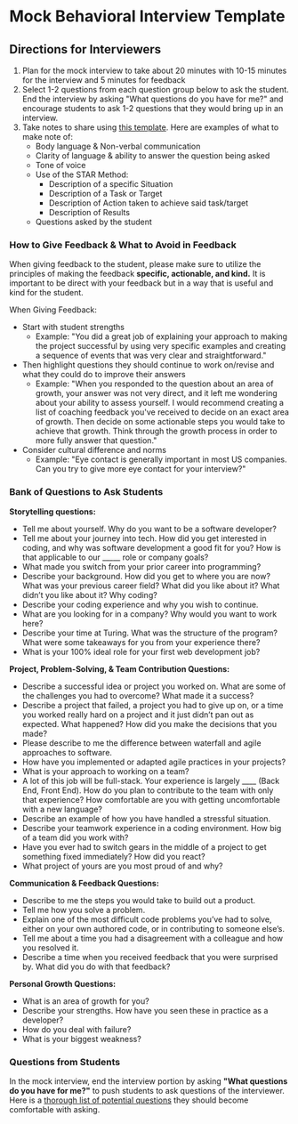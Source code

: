 # Mock Behavioral Interview Template

## Directions for Interviewers

1. Plan for the mock interview to take about 20 minutes with 10-15 minutes for the interview and 5 minutes for feedback
2. Select 1-2 questions from each question group below to ask the student. End the interview by asking "What questions do you have for me?" and encourage students to ask 1-2 questions that they would bring up in an interview.
3. Take notes to share using [this template](https://docs.google.com/document/d/1VnRQV82X9PvVt2lHOUqhp-8kR4BnamgM5vNjujnB2mk/edit?usp=sharing). Here are examples of what to make note of:
    * Body language & Non-verbal communication
    * Clarity of language & ability to answer the question being asked
    * Tone of voice
    * Use of the STAR Method:
        * Description of a specific Situation
        * Description of a Task or Target 
        * Description of Action taken to achieve said task/target
        * Description of Results
    * Questions asked by the student

### How to Give Feedback & What to Avoid in Feedback
When giving feedback to the student, please make sure to utilize the principles of making the feedback **specific, actionable, and kind.** It is important to be direct with your feedback but in a way that is useful and kind for the student.

When Giving Feedback:
* Start with student strengths
   * Example: "You did a great job of explaining your approach to making the project successful by using very specific examples and creating a sequence of events that was very clear and straightforward."
* Then highlight questions they should continue to work on/revise and what they could do to improve their answers
   * Example: "When you responded to the question about an area of growth, your answer was not very direct, and it left me wondering about your ability to assess yourself. I would recommend creating a list of coaching feedback you've received to decide on an exact area of growth. Then decide on some actionable steps you would take to achieve that growth. Think through the growth process in order to more fully answer that question."
* Consider cultural difference and norms
   * Example: "Eye contact is generally important in most US companies. Can you try to give more eye contact for your interview?"

### Bank of Questions to Ask Students
**Storytelling questions:**
* Tell me about yourself. Why do you want to be a software developer?
* Tell me about your journey into tech. How did you get interested in coding, and why was software development a good fit for you? How is that applicable to our _____ role or company goals?
* What made you switch from your prior career into programming? 
* Describe your background. How did you get to where you are now? What was your previous career field? What did you like about it? What didn’t you like about it? Why coding? 
* Describe your coding experience and why you wish to continue.
* What are you looking for in a company? Why would you want to work here?
* Describe your time at Turing. What was the structure of the program? What were some takeaways for you from your experience there?
* What is your 100% ideal role for your first web development job?
 
**Project, Problem-Solving, & Team Contribution Questions:**
* Describe a successful idea or project you worked on. What are some of the challenges you had to overcome? What made it a success?
* Describe a project that failed, a project you had to give up on, or a time you worked really hard on a project and it just didn’t pan out as expected. What happened? How did you make the decisions that you made?
* Please describe to me the difference between waterfall and agile approaches to software.
* How have you implemented or adapted agile practices in your projects?
* What is your approach to working on a team?
* A lot of this job will be full-stack. Your experience is largely ____ (Back End, Front End). How do you plan to contribute to the team with only that experience? How comfortable are you with getting uncomfortable with a new language?
* Describe an example of how you have handled a stressful situation.
* Describe your teamwork experience in a coding environment. How big of a team did you work with?
* Have you ever had to switch gears in the middle of a project to get something fixed immediately? How did you react?
* What project of yours are you most proud of and why? 

**Communication & Feedback Questions:**
* Describe to me the steps you would take to build out a product.
* Tell me how you solve a problem.
* Explain one of the most difficult code problems you’ve had to solve, either on your own authored code, or in contributing to someone else’s.
* Tell me about a time you had a disagreement with a colleague and how you resolved it.
* Describe a time when you received feedback that you were surprised by. What did you do with that feedback?

**Personal Growth Questions:**
* What is an area of growth for you?
* Describe your strengths. How have you seen these in practice as a developer?
* How do you deal with failure?
* What is your biggest weakness?

### Questions from Students
In the mock interview, end the interview portion by asking **"What questions do you have for me?"** to push students to ask questions of the interviewer. Here is a [thorough list of potential questions](https://github.com/yangshun/tech-interview-handbook/blob/master/non-technical/questions-to-ask.md) they should become comfortable with asking.

